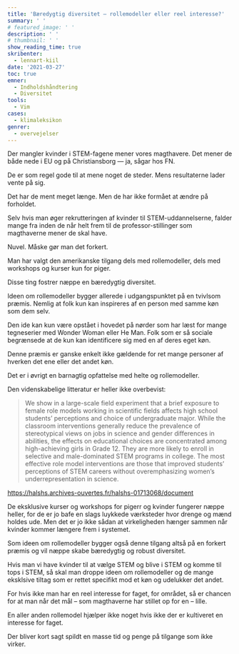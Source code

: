 ```yaml
---
title: 'Bæredygtig diversitet — rollemodeller eller reel interesse?'
summary: ' '
# featured_image: ' '
description: ' '
# thumbnail: ' '
show_reading_time: true
skribenter:
  - lennart-kiil
date: '2021-03-27'
toc: true
emner:
  - Indholdshåndtering
  - Diversitet
tools:
  - Vim
cases:
  - klimaleksikon
genrer:
  - overvejelser
---
```


Der mangler kvinder i STEM-fagene mener vores magthavere. Det mener de både nede i EU og på Christiansborg — ja, sågar hos FN.

De er som regel gode til at mene noget de steder. Mens resultaterne lader vente på sig.

Det har de ment meget længe. Men de har ikke formået at ændre på forholdet.

Selv hvis man øger rekrutteringen af kvinder til STEM-uddannelserne, falder mange fra inden de når helt frem til de professor-stillinger som magthaverne mener de skal have.

Nuvel. Måske gør man det forkert.

Man har valgt den amerikanske tilgang dels med rollemodeller, dels med workshops og kurser kun for piger.

Disse ting fostrer næppe en bæredygtig diversitet.

Ideen om rollemodeller bygger allerede i udgangspunktet på en tvivlsom præmis. Nemlig at folk kun kan inspireres af en person med samme køn som dem selv.

Den ide kan kun være opstået i hovedet på nørder som har læst for mange tegneserier med Wonder Woman eller He Man. Folk som er så sociale begrænsede at de kun kan identificere sig med en af deres eget køn.

Denne præmis er ganske enkelt ikke gældende for ret mange personer af hverken det ene eller det andet køn.

Det er i øvrigt en barnagtig opfattelse med helte og rollemodeller.

Den videnskabelige litteratur er heller ikke overbevist:

> We show in a large-scale field experiment that a brief exposure to female role models working in scientific fields affects high school students’ perceptions and choice of undergraduate major. While the classroom interventions generally reduce the prevalence of stereotypical views on jobs in science and gender differences in abilities, the effects on educational choices are concentrated among high-achieving girls in Grade 12. They are more likely to enroll in selective and male-dominated STEM programs in college. The most effective role model interventions are those that improved students’ perceptions of STEM careers without overemphasizing women’s underrepresentation in science.

https://halshs.archives-ouvertes.fr/halshs-01713068/document

De eksklusive kurser og workshops for pigerr og kvinder fungerer næppe heller, for de er jo bafe en slags luykkede værksteder hvor drenge og mænd holdes ude. Men det er jo ikke sådan at virkeligheden hænger sammen når kvinder kommer længere frem i systemet. 

Som ideen om rollemodeller bygger også denne tilgang altså på en forkert præmis og vil næppe skabe bæredygtig og robust diversitet.

Hvis man vi have kvinder til at vælge STEM og blive i STEM og komme til tops i STEM, så skal man droppe ideen om rollemodeller og de mange eksklsive tiltag som er rettet specifikt mod et køn og udelukker det andet.

For hvis ikke man har en reel interesse for faget, for området, så er chancen for at man når det mål – som magthaverne har stillet op for en – lille.

En aller anden rollemodel hjælper ikke noget hvis ikke der er kultiveret en interesse for faget.

Der bliver kort sagt spildt en masse tid og penge på tilgange som ikke virker.


